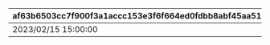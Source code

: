 |af63b6503cc7f900f3a1accc153e3f6f664ed0fdbb8abf45aa5159a87ddf088c|8be6aced3a48cf257ebfbfbf5c6c2cd69165886013145924011e55641906e762|061690fab1dd10bee9af16912605099a290ceb17894b5433f8d8b12944e20209|366450a674ee4ddd9b9e9f3b77ca34da00555c7b7eb23189487da384944f138c|ee194830b4589767b443519b7f87a4311d3ae7ef3307bb01ef4aad0fb8faee9b|cc276f14f76b29b60245872e0c2fbd746c1e1ca9adc494592405727e8ff61ec4|7297a65f68ea381b7808398cb248582ff6415ac1ea40cbdc1b5bcc561ecf57b3|83c234ab3d3b48438a498af6dcb884c62cee57ff6c1c8d571e5720244bf1eddb|
| --- | --- | --- | --- | --- | --- | --- | --- |
|2023/02/15 15:00:00|common_label_release_2_16_skip|1|common_btn_2_16_skip|2001000|balloon_story_2nd_16_skip|50|2116099|